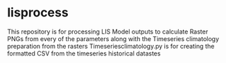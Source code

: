 # lisprocess
This repository is for processing LIS Model outputs to calculate Raster PNGs from every of the parameters along with the Timeseries climatology preparation from the rasters
Timeseriesclimatology.py is for creating the formatted CSV from the timeseries historical datastes
